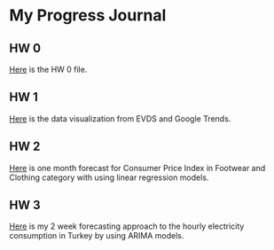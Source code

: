 # My Progress Journal

## HW 0

[Here](files/HW0/Rmd-file-for-Homework-0.html) is the HW 0 file.

## HW 1

[Here](files/HW1/IE360-HW1-RMD.html) is the data visualization from EVDS and Google Trends.

## HW 2

[Here](files/HW2/HW-2.html) is one month forecast for Consumer Price Index in Footwear and Clothing category with using linear regression models.

## HW 3

[Here](files/HW3/HW-3RMD.html) is my 2 week forecasting approach to the hourly electricity consumption in Turkey by using ARIMA models.